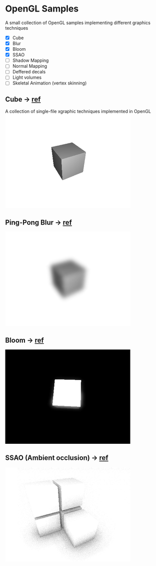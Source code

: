 # OpenGL Samples
A small collection of OpenGL samples implementing different graphics techniques

- [x] Cube
- [x] Blur
- [x] Bloom
- [x] SSAO
- [ ] Shadow Mapping
- [ ] Normal Mapping
- [ ] Deffered decals
- [ ] Light volumes
- [ ] Skeletal Animation (vertex skinning)

## Cube -> [ref](https://github.com/germangb/LWJGL-OpenGL-DEMOS/blob/master/src/effects/Cube.java)
A collection of single-file xgraphic techniques implemented in OpenGL
![alt text](https://raw.githubusercontent.com/germangb/LWJGL-OpenGL-DEMOS/master/src/effects/Cube_screenshot.png)

## Ping-Pong Blur -> [ref](https://github.com/germangb/LWJGL-OpenGL-DEMOS/blob/master/src/effects/Blur.java)
![alt text](https://raw.githubusercontent.com/germangb/LWJGL-OpenGL-DEMOS/master/src/effects/Blur_screenshot.png)

## Bloom -> [ref](https://github.com/germangb/LWJGL-OpenGL-DEMOS/blob/master/src/effects/Bloom.java)
![alt text](https://raw.githubusercontent.com/germangb/LWJGL-OpenGL-DEMOS/master/src/effects/Bloom_screenshot.png)

## SSAO (Ambient occlusion) -> [ref](https://github.com/germangb/LWJGL-OpenGL-DEMOS/blob/master/src/effects/Bloom.java)
![alt text](https://raw.githubusercontent.com/germangb/LWJGL-OpenGL-DEMOS/master/src/effects/SSAO_screenshot.png)
